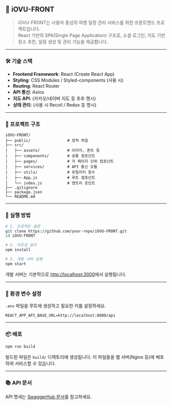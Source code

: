 ## 📌 iOVU-FRONT

> iOVU-FRONT는 사용자 중심의 여행 일정 관리 서비스를 위한 프론트엔드 프로젝트입니다.  
> React 기반의 SPA(Single Page Application) 구조로, 소셜 로그인, 지도 기반 장소 추천, 일정 생성 및 관리 기능을 제공합니다.

---

### 🛠 기술 스택

- **Frontend Framework**: React (Create React App)
- **Styling**: CSS Modules / Styled-components (사용 시)
- **Routing**: React Router
- **API 통신**: Axios
- **지도 API**: (카카오/네이버 지도 등 추후 명시)
- **상태 관리**: (사용 시 Recoil / Redux 등 명시)

---

### 📁 프로젝트 구조

```
iOVU-FRONT/
├── public/                # 정적 파일
├── src/
│   ├── assets/            # 이미지, 폰트 등
│   ├── components/        # 공통 컴포넌트
│   ├── pages/             # 각 페이지 단위 컴포넌트
│   ├── services/          # API 통신 모듈
│   ├── utils/             # 유틸리티 함수
│   ├── App.js             # 루트 컴포넌트
│   └── index.js           # 엔트리 포인트
├── .gitignore
├── package.json
└── README.md
```

---

### 🚀 실행 방법

```bash
# 1. 프로젝트 클론
git clone https://github.com/your-repo/iOVU-FRONT.git
cd iOVU-FRONT

# 2. 의존성 설치
npm install

# 3. 개발 서버 실행
npm start
```

개발 서버는 기본적으로 [http://localhost:3000](http://localhost:3000)에서 실행됩니다.

---

### 🔐 환경 변수 설정

`.env` 파일을 루트에 생성하고 필요한 키를 설정하세요.

```
REACT_APP_API_BASE_URL=http://localhost:8080/api
```

---

### 📦 배포

```bash
npm run build
```

빌드된 파일은 `build/` 디렉토리에 생성됩니다. 이 파일들을 웹 서버(Nginx 등)에 배포하여 서비스할 수 있습니다.

---

### 📚 API 문서

API 명세는 [SwaggerHub 문서](https://app.swaggerhub.com/apis-docs/iouv/iOVU/3.0.0)를 참고하세요.
